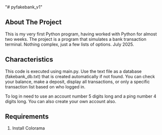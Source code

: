 "# pyfakebank_v1"
<!-- ABOUT THE PROJECT -->
## About The Project
This is my very first Python program, having worked with Python for almost two weeks. 
The project is a program that simulates a bank transaction terminal.
Nothing complex, just a few lists of options.
July 2025. 

<!-- Characteristics -->
## Characteristics
This code is executed using main.py. Use the text file as a database (fakebank_db.txt) that is created automatically if not found. You can check your balance, make a deposit, display all transactions, or only a specific transaction list based on who logged in.

To log in need to use an account number 5 digits long and a ping number 4 digits long. You can also create your own account also.

<!-- Requirements -->
## Requirements
  1. Install Colorama 
